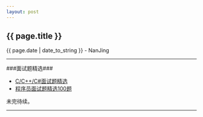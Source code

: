```yaml
---
layout: post
---
```


<h2>{{ page.title }}</h2>
<p class='meta'>{{ page.date | date_to_string }} - NanJing</p>

----------

###面试题精选###

- [C/C++/C#面试题精选](http://blog.csdn.net/cadcisdhht/article/category/785138 "csdnblog") 
- [程序员面试题精选100题](http://zhedahht.blog.163.com/blog/#m=0 "163blog") 

未完待续。

----------